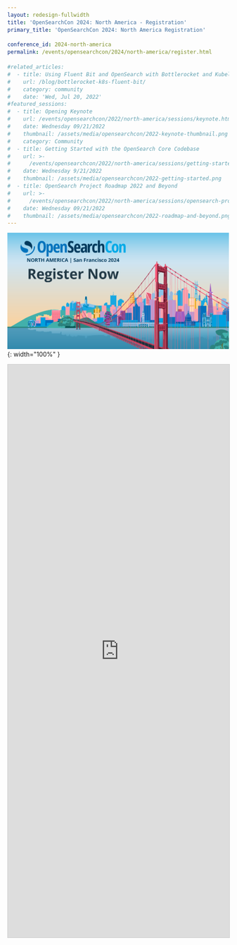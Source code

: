 ```yaml
---
layout: redesign-fullwidth
title: 'OpenSearchCon 2024: North America - Registration'
primary_title: 'OpenSearchCon 2024: North America Registration'

conference_id: 2024-north-america
permalink: /events/opensearchcon/2024/north-america/register.html

#related_articles:
#  - title: Using Fluent Bit and OpenSearch with Bottlerocket and Kubelet logs
#    url: /blog/bottlerocket-k8s-fluent-bit/
#    category: community
#    date: 'Wed, Jul 20, 2022'
#featured_sessions:
#  - title: Opening Keynote
#    url: /events/opensearchcon/2022/north-america/sessions/keynote.html
#    date: Wednesday 09/21/2022
#    thumbnail: /assets/media/opensearchcon/2022-keynote-thumbnail.png
#    category: Community
#  - title: Getting Started with the OpenSearch Core Codebase
#    url: >-
#      /events/opensearchcon/2022/north-america/sessions/getting-started-with-opensearch-core-codebase.html
#    date: Wednesday 9/21/2022
#    thumbnail: /assets/media/opensearchcon/2022-getting-started.png
#  - title: OpenSearch Project Roadmap 2022 and Beyond
#    url: >-
#      /events/opensearchcon/2022/north-america/sessions/opensearch-project-roadmap-2022-and-beyond.html
#    date: Wednesday 09/21/2022
#    thumbnail: /assets/media/opensearchcon/2022-roadmap-and-beyond.png
---
```

![CFP Banner](/assets/media/opensearchcon/2024/OSC2024_NASF_Social-Graphic1_1200x627.png){: width="100%" }

<iframe class="airtable-embed" src="https://airtable.com/embed/appWltifOss0C1Ze3/pagCt1teCWSOIZkLY/form" frameborder="0" onmousewheel="" width="100%" height="1300" style="background: transparent; border: 1px solid #ccc;"></iframe>


